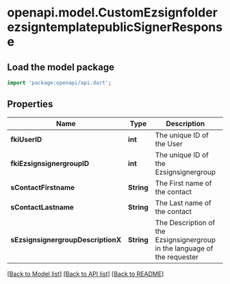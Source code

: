 # openapi.model.CustomEzsignfolderezsigntemplatepublicSignerResponse

## Load the model package
```dart
import 'package:openapi/api.dart';
```

## Properties
Name | Type | Description | Notes
------------ | ------------- | ------------- | -------------
**fkiUserID** | **int** | The unique ID of the User | [optional] 
**fkiEzsignsignergroupID** | **int** | The unique ID of the Ezsignsignergroup | [optional] 
**sContactFirstname** | **String** | The First name of the contact | [optional] 
**sContactLastname** | **String** | The Last name of the contact | [optional] 
**sEzsignsignergroupDescriptionX** | **String** | The Description of the Ezsignsignergroup in the language of the requester | [optional] 

[[Back to Model list]](../README.md#documentation-for-models) [[Back to API list]](../README.md#documentation-for-api-endpoints) [[Back to README]](../README.md)


